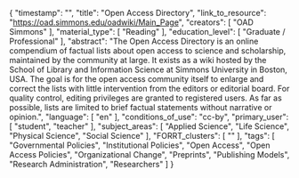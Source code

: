 {
    "timestamp": "",
    "title": "Open Access Directory",
    "link_to_resource": "https://oad.simmons.edu/oadwiki/Main_Page",
    "creators": [
        "OAD Simmons"
    ],
    "material_type": [
        "Reading"
    ],
    "education_level": [
        "Graduate / Professional"
    ],
    "abstract": "The Open Access Directory is an online compendium of factual lists about open access to science and scholarship, maintained by the community at large. It exists as a wiki hosted by the School of Library and Information Science at Simmons University in Boston, USA. The goal is for the open access community itself to enlarge and correct the lists with little intervention from the editors or editorial board. For quality control, editing privileges are granted to registered users. As far as possible, lists are limited to brief factual statements without narrative or opinion.",
    "language": [
        "en"
    ],
    "conditions_of_use": "cc-by",
    "primary_user": [
        "student",
        "teacher"
    ],
    "subject_areas": [
        "Applied Science",
        "Life Science",
        "Physical Science",
        "Social Science"
    ],
    "FORRT_clusters": [
        ""
    ],
    "tags": [
        "Governmental Policies",
        "Institutional Policies",
        "Open Access",
        "Open Access Policies",
        "Organizational Change",
        "Preprints",
        "Publishing Models",
        "Research Administration",
        "Researchers"
    ]
}